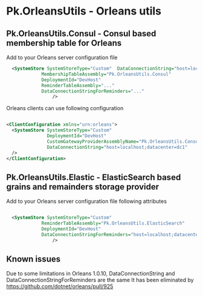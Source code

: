 # Pk.OrleansUtils - Orleans utils

## Pk.OrleansUtils.Consul - Consul based membership table for Orleans 

Add to your Orleans server configuration file

``` xml
  <SystemStore SystemStoreType="Custom"  DataConnectionString="host=localhost;datacenter=dc1;index=orleans_reminders"
             MembershipTableAssembly="Pk.OrleansUtils.Consul"
             DeploymentId="DevHost"
             ReminderTableAssembly="..."
             DataConnectionStringForReminders="..."
                 />
```

Orleans clients can use following configuration

``` xml

<ClientConfiguration xmlns="urn:orleans">
  <SystemStore SystemStoreType="Custom"
               DeploymentId="DevHost"
               CustomGatewayProviderAssemblyName="Pk.OrleansUtils.Consul"
               DataConnectionString="host=localhost;datacenter=dc1"
  />
</ClientConfiguration>

```



## Pk.OrleansUtils.Elastic - ElasticSearch based grains and remainders storage provider

 Add to your Orleans server configuration file following attributes

``` xml

  <SystemStore SystemStoreType="Custom"  
             ReminderTableAssembly="Pk.OrleansUtils.ElasticSearch"
             DeploymentId="DevHost"
             DataConnectionStringForReminders="host=localhost;datacenter=dc1;index=orleans_reminders"
                 />
```                

## Known issues

Due to some limitations in Orleans 1.0.10,  DataConnectionString and DataConnectionStringForReminders are the same
It has been eliminated by https://github.com/dotnet/orleans/pull/925
 